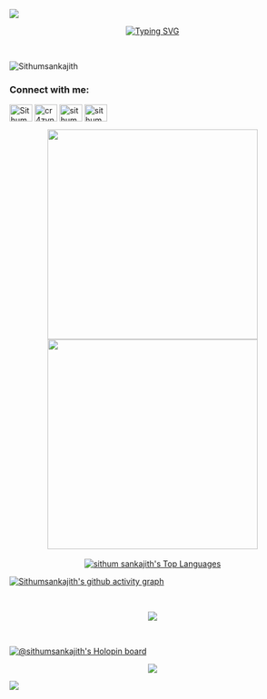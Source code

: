 <a href="https://www.youtube.com/watch?v=dQw4w9WgXcQ"><img src="https://user-images.githubusercontent.com/73097560/115834477-dbab4500-a447-11eb-908a-139a6edaec5c.gif"></a>
<br>

<p align="center">
<a href="https://git.io/typing-svg"><img src="https://readme-typing-svg.demolab.com?font=Fira+Code&pause=1000&color=3566E6&width=435&lines=%F0%9F%91%8B+Hi+there!+I'm+Sithum+Sankajith;%F0%9F%8C%9F+I+love+building+softwares.;%F0%9F%92%A1+Undergraduate+student+at+NSBM.;%F0%9F%9A%80+Let's+connect+and+collaborate!;%F0%9F%93%AB+  +  +077+55+24+461" alt="Typing SVG" />
</a>
</p>
<br>

<p align="left"> <img src="https://komarev.com/ghpvc/?username=Sithumsankajith&label=Profile%20views&color=0e75b6&style=flat" alt="Sithumsankajith" /> </p>


<h3 align="left">Connect with me:</h3>
<p align="left">
<a href="https://linkedin.com/in/sithum-sankajith" target="blank"><img align="center" src="https://raw.githubusercontent.com/rahuldkjain/github-profile-readme-generator/master/src/images/icons/Social/linked-in-alt.svg" alt="Sithum Sankajith" height="30" width="40" /></a>
<a href="https://www.instagram.com/cr4zynym" target="blank"><img align="center" src="https://raw.githubusercontent.com/rahuldkjain/github-profile-readme-generator/master/src/images/icons/Social/instagram.svg" alt="cr4zynym" height="30" width="40" /></a>
<a href="https://x.com/SSankajith?t=k6Uoss6ynwDP5Awre7n0HQ&s=09" target="_blank"><img align="center" src="https://raw.githubusercontent.com/rahuldkjain/github-profile-readme-generator/master/src/images/icons/Social/twitter.svg" alt="sithum" height="30" width="40" /></a>
<a href="https://www.facebook.com/sithum.sankajith.1?mibextid=ZbWKwL" target="_blank"><img align="center" src="https://raw.githubusercontent.com/rahuldkjain/github-profile-readme-generator/master/src/images/icons/Social/facebook.svg" alt="sithum" height="30" width="40" /></a>


</p>

<div align="center">
  <img src="https://github-readme-stats.vercel.app/api?username=Sithumsankajith&custom_title=Sithum's+Github+Stats&show_icons=true&hide_border=true&count_private=true&bg_color=00000000&title_color=58a6fe&text_color=878787&icon_color=58a6fe&cache_seconds=1800" width="370px" />
  <img src="https://github-readme-streak-stats.herokuapp.com/?user=Sithumsankajith&background=00000000&hide_border=true&stroke=878787&ring=4c8ed9&fire=4c8ed9&currStreakNum=878787&sideNums=878787&currStreakLabel=878787&sideLabels=878787&dates=878787" width="370px" />
</div>

<br>

<div align="center">
  <a href="https://github.com/sithumsankajith/github-readme-stats"><img alt="sithum sankajith's Top Languages" src="https://github-readme-stats.vercel.app/api/top-langs/?username=sithumsankajith&langs_count=8&count_private=true&layout=compact&theme=react&hide_border=true&bg_color=0D1117" /></a>
</div>


[![Sithumsankajith's github activity graph](https://github-readme-activity-graph.vercel.app/graph?username=Sithumsankajith&bg_color=0d1117&color=878787&line=4c8ed9&point=878787&area=true&hide_border=true)](https://github.com/Sithumsankajith/github-readme-activity-graph)

<br>


<p align="center">
  <a href="https://skillicons.dev">
    <img src="https://skillicons.dev/icons?i=windows,github,vscode,visualstudio,php,html,dotnet,cs,c,bootstrap,arduino,css,javascript,nodejs,python,mysql,mongodb,docker,azure,aws,postman,ae,apple,angular,gmail,ps,githubactions,git,stackoverflow,discord,gitlab,devto,figma" />
    
</p>
<br>



[![@sithumsankajith's Holopin board](https://holopin.me/sithumsankajith)](https://holopin.io/@sithumsankajith)
<br>


<p align="center">
    <img src="https://readme-typing-svg.herokuapp.com?color=3566E6&width=480&height=65&lines=To+See+The+World,;Things+Dangerous+To+Come,;To+Find+Each+Other+And+To+Feel.;That+Is+Life+.+.+.+.;+.+.+.;Sithum+Sankajith.&center=true"></a>
</p>

<a href="https://www.youtube.com/watch?v=dQw4w9WgXcQ"><img src="https://user-images.githubusercontent.com/73097560/115834477-dbab4500-a447-11eb-908a-139a6edaec5c.gif"></a>
<br>






